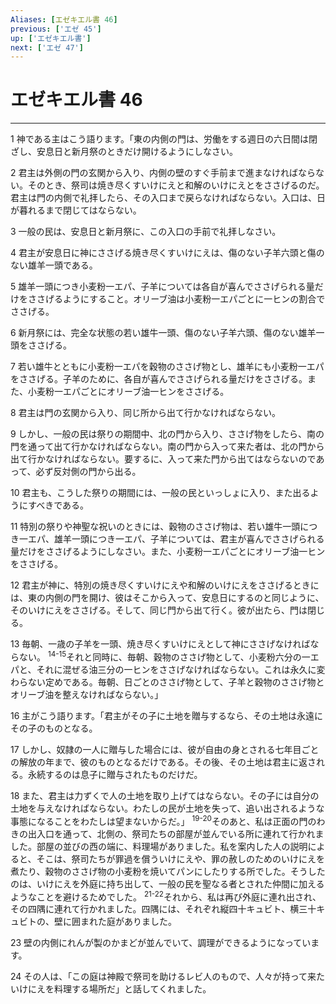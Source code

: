 ```yaml
---
Aliases: [エゼキエル書 46]
previous: ['エゼ 45']
up: ['エゼキエル書']
next: ['エゼ 47']
---
```

# エゼキエル書 46

***




1 
神である主はこう語ります。「東の内側の門は、労働をする週日の六日間は閉ざし、安息日と新月祭のときだけ開けるようにしなさい。 



2 
君主は外側の門の玄関から入り、内側の壁のすぐ手前まで進まなければならない。そのとき、祭司は焼き尽くすいけにえと和解のいけにえとをささげるのだ。君主は門の内側で礼拝したら、その入口まで戻らなければならない。入口は、日が暮れるまで閉じてはならない。 



3 
一般の民は、安息日と新月祭に、この入口の手前で礼拝しなさい。 



4 
君主が安息日に神にささげる焼き尽くすいけにえは、傷のない子羊六頭と傷のない雄羊一頭である。 



5 
雄羊一頭につき小麦粉一エパ、子羊については各自が喜んでささげられる量だけをささげるようにすること。オリーブ油は小麦粉一エパごとに一ヒンの割合でささげる。 



6 
新月祭には、完全な状態の若い雄牛一頭、傷のない子羊六頭、傷のない雄羊一頭をささげる。 



7 
若い雄牛とともに小麦粉一エパを穀物のささげ物とし、雄羊にも小麦粉一エパをささげる。子羊のために、各自が喜んでささげられる量だけをささげる。また、小麦粉一エパごとにオリーブ油一ヒンをささげる。 



8 
君主は門の玄関から入り、同じ所から出て行かなければならない。 



9 
しかし、一般の民は祭りの期間中、北の門から入り、ささげ物をしたら、南の門を通って出て行かなければならない。南の門から入って来た者は、北の門から出て行かなければならない。要するに、入って来た門から出てはならないのであって、必ず反対側の門から出る。 



10 
君主も、こうした祭りの期間には、一般の民といっしょに入り、また出るようにすべきである。 



11 
特別の祭りや神聖な祝いのときには、穀物のささげ物は、若い雄牛一頭につき一エパ、雄羊一頭につき一エパ、子羊については、君主が喜んでささげられる量だけをささげるようにしなさい。また、小麦粉一エパごとにオリーブ油一ヒンをささげる。 



12 
君主が神に、特別の焼き尽くすいけにえや和解のいけにえをささげるときには、東の内側の門を開け、彼はそこから入って、安息日にするのと同じように、そのいけにえをささげる。そして、同じ門から出て行く。彼が出たら、門は閉じる。 



13 
毎朝、一歳の子羊を一頭、焼き尽くすいけにえとして神にささげなければならない。 <sup class="versenum">14-15</sup>それと同時に、毎朝、穀物のささげ物として、小麦粉六分の一エパと、それに混ぜる油三分の一ヒンをささげなければならない。これは永久に変わらない定めである。毎朝、日ごとのささげ物として、子羊と穀物のささげ物とオリーブ油を整えなければならない。」 



16 
主がこう語ります。「君主がその子に土地を贈与するなら、その土地は永遠にその子のものとなる。 



17 
しかし、奴隷の一人に贈与した場合には、彼が自由の身とされる七年目ごとの解放の年まで、彼のものとなるだけである。その後、その土地は君主に返される。永続するのは息子に贈与されたものだけだ。 



18 
また、君主は力ずくで人の土地を取り上げてはならない。その子には自分の土地を与えなければならない。わたしの民が土地を失って、追い出されるような事態になることをわたしは望まないからだ。」 <sup class="versenum">19-20</sup>そのあと、私は正面の門のわきの出入口を通って、北側の、祭司たちの部屋が並んでいる所に連れて行かれました。部屋の並びの西の端に、料理場がありました。私を案内した人の説明によると、そこは、祭司たちが罪過を償ういけにえや、罪の赦しのためのいけにえを煮たり、穀物のささげ物の小麦粉を焼いてパンにしたりする所でした。そうしたのは、いけにえを外庭に持ち出して、一般の民を聖なる者とされた仲間に加えるようなことを避けるためでした。 <sup class="versenum">21-22</sup>それから、私は再び外庭に連れ出され、その四隅に連れて行かれました。四隅には、それぞれ縦四十キュビト、横三十キュビトの、壁に囲まれた庭がありました。 



23 
壁の内側にれんが製のかまどが並んでいて、調理ができるようになっています。 



24 
その人は、「この庭は神殿で祭司を助けるレビ人のもので、人々が持って来たいけにえを料理する場所だ」と話してくれました。
